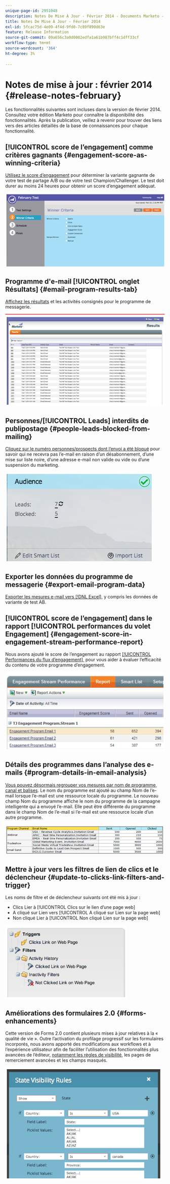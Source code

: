 ```yaml
---
unique-page-id: 2951048
description: Notes De Mise À Jour - Février 2014 - Documents Marketo - Documentation Du Produit
title: Notes De Mise À Jour - Février 2014
exl-id: 5fcac75d-4e09-4f4d-9fd0-7c89f890d63e
feature: Release Information
source-git-commit: 09a656c3a0d0002edfa1a61b987bff4c1dff33cf
workflow-type: tm+mt
source-wordcount: '364'
ht-degree: 3%

---
```


# Notes de mise à jour : février 2014 {#release-notes-february}

Les fonctionnalités suivantes sont incluses dans la version de février 2014. Consultez votre édition Marketo pour connaître la disponibilité des fonctionnalités. Après la publication, veillez à revenir pour trouver des liens vers des articles détaillés de la base de connaissances pour chaque fonctionnalité.

## [!UICONTROL score de l’engagement] comme critères gagnants {#engagement-score-as-winning-criteria}

[Utilisez le score d’engagement](/help/marketo/product-docs/email-marketing/email-programs/email-program-actions/email-test-a-b-test/define-the-a-b-test-winner-criteria.md) pour déterminer la variante gagnante de votre test de partage A/B ou de votre test Champion/Challenger. Le test doit durer au moins 24 heures pour obtenir un score d’engagement adéquat.

![](assets/image2014-9-22-10-3a46-3a49.png)

## Programme d&#39;e-mail [!UICONTROL onglet Résultats] {#email-program-results-tab}

[Affichez les résultats](/help/marketo/product-docs/email-marketing/email-programs/email-program-data/view-email-program-results.md) et les activités consignés pour le programme de messagerie.

![](assets/image2014-9-22-10-3a47-3a19.png)

## Personnes/[!UICONTROL Leads] interdits de publipostage {#people-leads-blocked-from-mailing}

[Cliquez sur le numéro personnes/prospects dont l’envoi a été bloqué](/help/marketo/product-docs/email-marketing/email-programs/managing-people-in-email-programs/define-an-audience-with-a-smart-list.md) pour savoir qui ne recevra pas l’e-mail en raison d’un désabonnement, d’une mise sur liste noire, d’une adresse e-mail non valide ou vide ou d’une suspension du marketing.

![](assets/image2014-9-22-10-3a47-3a42.png)

## Exporter les données du programme de messagerie {#export-email-program-data}

[Exporter les mesures e-mail vers [!DNL Excel]](/help/marketo/product-docs/email-marketing/email-programs/email-program-data/export-email-program-dashboard-to-excel.md), y compris les données de variante de test AB.

## [!UICONTROL score de l’engagement] dans le rapport [!UICONTROL performances du volet Engagement] {#engagement-score-in-engagement-stream-performance-report}

Nous avons ajouté le score de l’engagement au rapport [[!UICONTROL Performances du flux d’engagement] &#x200B;](/help/marketo/product-docs/email-marketing/drip-nurturing/reports-and-notifications/engagement-stream-performance-report.md) pour vous aider à évaluer l’efficacité du contenu de votre programme d’engagement.

![](assets/image2014-9-22-10-3a50-3a36.png)

## Détails des programmes dans l’analyse des e-mails {#program-details-in-email-analysis}

[Vous pouvez désormais regrouper vos mesures par nom de programme, canal et balises](/help/marketo/product-docs/reporting/revenue-cycle-analytics/email-analysis/build-an-email-analysis-report-that-shows-program-information.md). Le nom du programme est ajouté au champ Nom de l’e-mail lorsque l’e-mail est une ressource locale du programme. Le nouveau champ Nom du programme affiche le nom du programme de la campagne intelligente qui a envoyé l’e-mail. Elle peut être différente du programme dans le champ Nom de l’e-mail si l’e-mail est une ressource locale d’un autre programme.

![](assets/image2014-9-22-10-3a50-3a57.png)

## Mettre à jour vers les filtres de lien de clics et le déclencheur {#update-to-clicks-link-filters-and-trigger}

Les noms de filtre et de déclencheur suivants ont été mis à jour :

* Clics Lier à [!UICONTROL Clics sur le lien d’une page web]
* A cliqué sur Lien vers [!UICONTROL A cliqué sur Lien sur la page web]
* Non cliqué Lier à [!UICONTROL Non cliqué Lien sur la page web]

![](assets/image2014-9-22-10-3a51-3a31.png)

## Améliorations des formulaires 2.0 {#forms-enhancements}

Cette version de Forms 2.0 contient plusieurs mises à jour relatives à la « qualité de vie ». Outre l’activation du profilage progressif sur les formulaires incorporés, nous avons apporté des modifications aux workflows et à l’expérience utilisateur afin de faciliter l’utilisation des fonctionnalités plus avancées de l’éditeur, [notamment les règles de visibilité](/help/marketo/product-docs/demand-generation/forms/form-fields/dynamically-toggle-visibility-of-a-form-field.md), les pages de remerciement avancées et les champs masqués.

![](assets/image2014-9-22-10-3a51-3a54.png)
